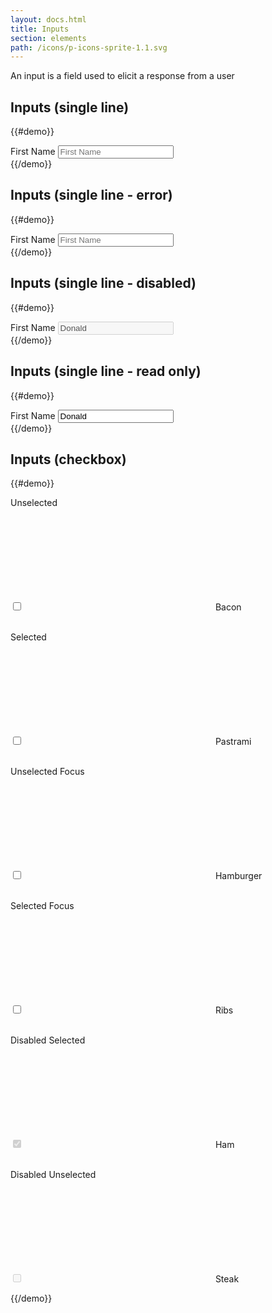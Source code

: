 ```yaml
---
layout: docs.html
title: Inputs
section: elements
path: /icons/p-icons-sprite-1.1.svg
---
```


An input is a field used to elicit a response from a user

## Inputs (single line)

{{#demo}}
  <div class="inputWrapper">
    <div class="pe-input-wrapper">
      <label class="pe-textLabelInput__label" for="a">First Name</label>
      <input type="text" class="pe-textInput" id="a" placeholder="First Name">
      <span class="pe-input_underline"></span>
    </div>
  </div>
{{/demo}}

## Inputs (single line - error)

{{#demo}}
  <div class="inputWrapper">
    <div class="pe-input-wrapper">
      <label class="pe-textLabelInput__label--label_error" for="b">First Name</label>
      <input type="text" class="pe-textInput--input_error" id="b" placeholder="First Name"/>
      <span class="pe-inputError_underline"></span>
    </div>
  </div>
{{/demo}}

## Inputs (single line - disabled)

{{#demo}}
  <div class="inputWrapper">
    <div class="pe-input-wrapper">
      <label class="pe-textLabelInput__label--label-disabled" for="c">First Name</label>
      <input type="text" class="pe-textInput" id="c" value="Donald" disabled/>
    </div>
  </div>
{{/demo}}

## Inputs (single line - read only)

{{#demo}}
  <div class="inputWrapper">
    <div class="pe-input-wrapper">
      <label class="pe-textLabelInput__label" for="d">First Name</label>
      <input type="text" class="pe-textInput--input_readonly" id="d" value="Donald" readonly/>
    </div>
  </div>
{{/demo}}

## Inputs (checkbox)

{{#demo}}

<div class="inputWrapper">
    <p>Unselected</p>
    <div class="checkbox">
	  	<label>
        <input type="checkbox" id="checkboxInput" value="1" name="" />
        <span>
          <svg version="1.1"
               xmlns="http://www.w3.org/2000/svg"
               xmlns:xlink="http://www.w3.org/1999/xlink"
               role="img"
               aria-labelledby="r2"
               class="pe-icon--check-sm-18">
            <title id="r2">Box Checked</title>
            <use xlink:href="/icons/p-icons-sprite-1.1.svg#check-sm-18"></use>
          </svg>
        </span>
        Bacon
      </label>
  	</div>
  </div>

  <br />

  <div class="inputWrapper">
      <p>Selected</p>
      <div class="checkbox">
  	  	<label>
          <input type="checkbox" id="checkboxInput" value="1" name="" />
          <span>
            <svg version="1.1"
                 xmlns="http://www.w3.org/2000/svg"
                 xmlns:xlink="http://www.w3.org/1999/xlink"
                 role="img"
                 aria-labelledby="r2"
                 class="pe-icon--check-sm-18">
              <title id="r2">Box Checked</title>
              <use xlink:href="/icons/p-icons-sprite-1.1.svg#check-sm-18"></use>
            </svg>
          </span>
          Pastrami
        </label>
    	</div>
    </div>

  <br />

  <div class="inputWrapper">
    <p>Unselected Focus</p>
    <div class="checkbox">
      <label>
        <input type="checkbox" id="checkboxInput" value="1" name="" />
        <span>
          <svg version="1.1"
               xmlns="http://www.w3.org/2000/svg"
               xmlns:xlink="http://www.w3.org/1999/xlink"
               role="img"
               aria-labelledby="r2"
               class="pe-icon--check-sm-18">
            <title id="r2">Box Checked</title>
            <use xlink:href="/icons/p-icons-sprite-1.1.svg#check-sm-18"></use>
          </svg>
        </span>
        Hamburger
      </label>
    </div>
  </div>

  <br />

  <div class="inputWrapper">
    <p>Selected Focus</p>
    <div class="checkbox">
      <label>
        <input type="checkbox" id="checkboxInput" value="1" name="" />
        <span>
          <svg version="1.1"
               xmlns="http://www.w3.org/2000/svg"
               xmlns:xlink="http://www.w3.org/1999/xlink"
               role="img"
               aria-labelledby="r2"
               class="pe-icon--check-sm-18">
            <title id="r2">Box Checked</title>
            <use xlink:href="/icons/p-icons-sprite-1.1.svg#check-sm-18"></use>
          </svg>
        </span>
        Ribs
      </label>
    </div>
  </div>

  <br />

  <div class="inputWrapper">
    <p>Disabled Selected</p>
    <div class="checkbox">
      <label>
        <input type="checkbox" id="checkboxInput" value="1" name="" checked disabled/>
        <span>
        <svg version="1.1"
             xmlns="http://www.w3.org/2000/svg"
             xmlns:xlink="http://www.w3.org/1999/xlink"
             role="img"
             aria-labelledby="r2"
             class="pe-icon--check-sm-18">
          <title id="r2">Box Checked</title>
          <use xlink:href="/icons/p-icons-sprite-1.1.svg#check-sm-18"></use>
        </svg>
        </span>
        Ham
      </label>
    </div>
  </div>

  <br />

  <div class="inputWrapper">
    <p>Disabled Unselected</p>
    <div class="checkbox">
      <label>
        <input type="checkbox" id="checkboxInput" value="1" name="" disabled />
        <span>
        <svg version="1.1"
             xmlns="http://www.w3.org/2000/svg"
             xmlns:xlink="http://www.w3.org/1999/xlink"
             role="img"
             aria-labelledby="r2"
             class="pe-icon--check-sm-18">
          <title id="r2">Box Checked</title>
          <use xlink:href="/icons/p-icons-sprite-1.1.svg#check-sm-18"></use>
        </svg>
        </span>
        Steak
      </label>
    </div>
  </div>

{{/demo}}
